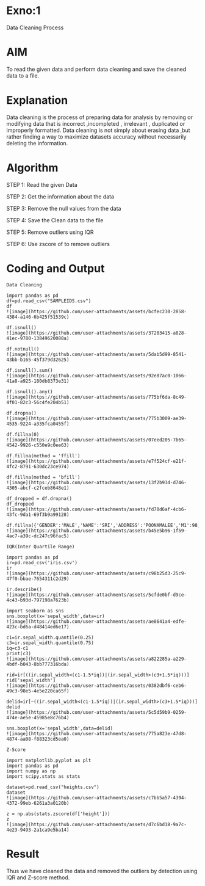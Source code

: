 # Exno:1
Data Cleaning Process

# AIM
To read the given data and perform data cleaning and save the cleaned data to a file.

# Explanation
Data cleaning is the process of preparing data for analysis by removing or modifying data that is incorrect ,incompleted , irrelevant , duplicated or improperly formatted. Data cleaning is not simply about erasing data ,but rather finding a way to maximize datasets accuracy without necessarily deleting the information.

# Algorithm
STEP 1: Read the given Data

STEP 2: Get the information about the data

STEP 3: Remove the null values from the data

STEP 4: Save the Clean data to the file

STEP 5: Remove outliers using IQR

STEP 6: Use zscore of to remove outliers

# Coding and Output
```
Data Cleaning

import pandas as pd
df=pd.read_csv("SAMPLEIDS.csv")
df
![image](https://github.com/user-attachments/assets/bcfec230-2858-4384-a146-6b425f51539c)

df.isnull()
![image](https://github.com/user-attachments/assets/37203415-a828-41ec-9780-13849620088a)

df.notnull()
![image](https://github.com/user-attachments/assets/5dab5d99-8541-43bb-b165-45f379d32625)

df.isnull().sum()
![image](https://github.com/user-attachments/assets/92e87ac0-1066-41a8-a925-180db8373e31)

df.isnull().any()
![image](https://github.com/user-attachments/assets/775bf6da-8c49-4f01-82c3-56c4fe204b51)

df.dropna()
![image](https://github.com/user-attachments/assets/775b3009-ae39-4535-9224-a335fca0455f)

df.fillna(0)
![image](https://github.com/user-attachments/assets/07eed205-7b65-4542-9926-c550e9c0ee63)

df.fillna(method = 'ffill')
![image](https://github.com/user-attachments/assets/e7f524cf-e21f-4fc2-8791-630dc23ce974)

df.fillna(method = 'bfill')
![image](https://github.com/user-attachments/assets/13f2b93d-d746-4305-abcf-c2fceb8648e1)

df_dropped = df.dropna()
df_dropped
![image](https://github.com/user-attachments/assets/fd70d6af-4cb6-43fc-9da1-69f3b9a99128)

df.fillna({'GENDER':'MALE','NAME':'SRI','ADDRESS':'POONAMALEE','M1':98,'M2':87,'M3':76,'M4':92,'TOTAL':305,'AVG':89.999999})
![image](https://github.com/user-attachments/assets/b45e5b96-1f59-4ac7-a39c-dc247c96fac5)

IQR(Inter Quartile Range)

import pandas as pd
ir=pd.read_csv('iris.csv')
ir
![image](https://github.com/user-attachments/assets/c98b25d3-25c9-47f0-bbae-7654311c2d29)

ir.describe()
![image](https://github.com/user-attachments/assets/5cfde0bf-d9ce-4c43-b93d-797198a7623b)

import seaborn as sns
sns.boxplot(x='sepal_width',data=ir)
![image](https://github.com/user-attachments/assets/ae8641a4-edfe-423c-bd6a-d48414ed6e17)

c1=ir.sepal_width.quantile(0.25)
c3=ir.sepal_width.quantile(0.75)
iq=c3-c1
print(c3)
![image](https://github.com/user-attachments/assets/a822285a-a229-4bdf-b043-8bb777316bda)

rid=ir[((ir.sepal_width<(c1-1.5*iq))|(ir.sepal_width>(c3+1.5*iq)))]
rid['sepal_width']
![image](https://github.com/user-attachments/assets/0382dbf6-ceb6-49c3-98e5-4e5e220ca65f)

delid=ir[~((ir.sepal_width<(c1-1.5*iq))|(ir.sepal_width>(c3+1.5*iq)))]
delid
![image](https://github.com/user-attachments/assets/5c5d59b9-0259-474e-ae5e-45985e8c76b4)

sns.boxplot(x='sepal_width',data=delid)
![image](https://github.com/user-attachments/assets/775a823e-47d8-4874-aa08-f88323cd5ea0)

Z-Score

import matplotlib.pyplot as plt
import pandas as pd
import numpy as np
import scipy.stats as stats

dataset=pd.read_csv("heights.csv")
dataset
![image](https://github.com/user-attachments/assets/c7bb5a57-4394-4372-99eb-6261a3a0120b)

z = np.abs(stats.zscore(df['height']))
z
![image](https://github.com/user-attachments/assets/d7c6bd18-9a7c-4e23-9493-2a1ca9e5ba14)

```

# Result
Thus we have cleaned the data and removed the outliers by detection using IQR and Z-score method.
